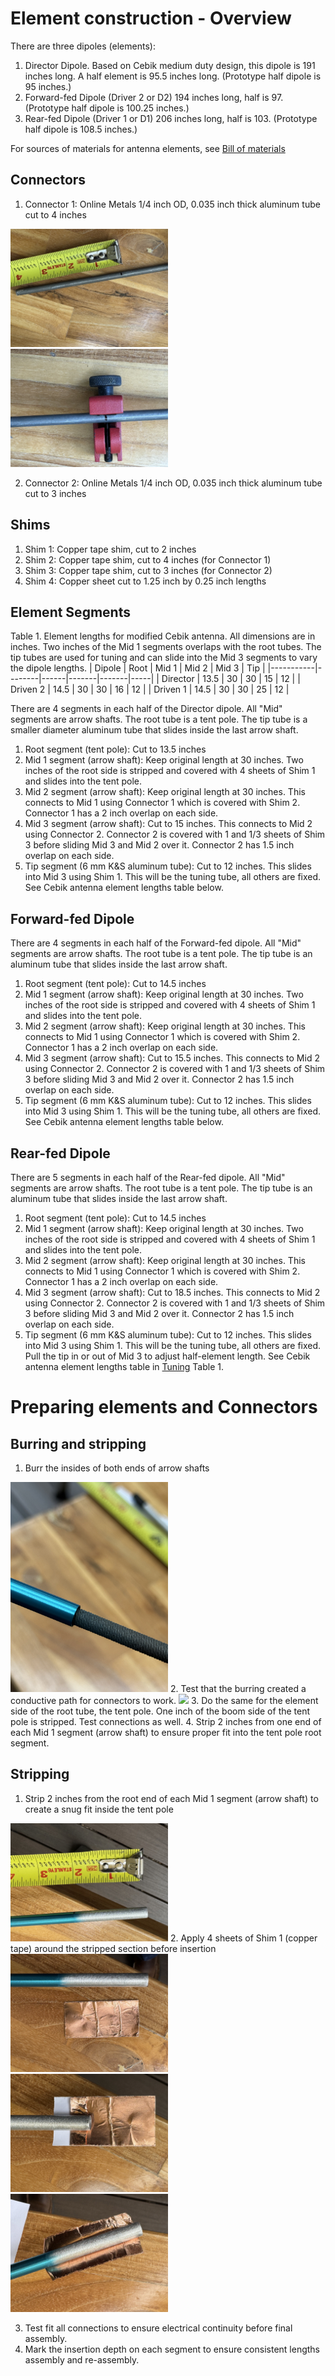 # Element construction - Overview

There are three dipoles (elements):
1. Director Dipole. Based on Cebik medium duty design, this dipole is 191 inches long. A half element is 95.5 inches long. (Prototype half dipole is 95 inches.)
2. Forward-fed Dipole (Driver 2 or D2) 194 inches long, half is 97. (Prototype half dipole is 100.25 inches.)
3. Rear-fed Dipole (Driver 1 or D1) 206 inches long, half is 103. (Prototype half dipole is 108.5 inches.)

For sources of materials for antenna elements, see [Bill of materials](Bill-of-materials.md)

## Connectors
1. Connector 1: Online Metals 1/4 inch OD, 0.035 inch thick aluminum tube cut to 4 inches
<img src='images/elements/element-connector1-cut.jpeg' width='50%'> 
<img src='images/elements/element-connector1-cut-2.jpeg' width='50%'> 


2. Connector 2: Online Metals 1/4 inch OD, 0.035 inch thick aluminum tube cut to 3 inches

## Shims

1. Shim 1: Copper tape shim, cut to 2 inches
2. Shim 2: Copper tape shim, cut to 4 inches (for Connector 1)
3. Shim 3: Copper tape shim, cut to 3 inches (for Connector 2)
4. Shim 4: Copper sheet cut to 1.25 inch by 0.25 inch lengths
 
## Element Segments

Table 1. Element lengths for modified Cebik antenna. All dimensions are in inches. Two inches of the Mid 1 segments overlaps with the root tubes. The tip tubes are used for tuning and can slide into the Mid 3 segments to vary the dipole lengths. 
| Dipole	| Root	| Mid 1	| Mid 2	| Mid 3	| Tip |
|-----------|--------|------|-------|-------|-----|
| Director	| 13.5	 | 30	| 30	| 15	| 12  |
| Driven 2	| 14.5	 | 30	| 30	| 16	| 12  |
| Driven 1	| 14.5	 | 30	| 30	| 25	| 12  |

There are 4 segments in each half of the Director dipole. All "Mid" segments are arrow shafts. The root tube is a tent pole. The tip tube is a smaller diameter aluminum tube that slides inside the last arrow shaft.

1. Root segment (tent pole): Cut to 13.5 inches
2. Mid 1 segment (arrow shaft): Keep original length at 30 inches. Two inches of the root side is stripped and covered with 4 sheets of Shim 1 and slides into the tent pole.
3. Mid 2 segment (arrow shaft): Keep original length at 30 inches. This connects to Mid 1 using Connector 1 which is covered with Shim 2. Connector 1 has a 2 inch overlap on each side.   
4. Mid 3 segment (arrow shaft): Cut to 15 inches. This connects to Mid 2 using Connector 2. Connector 2 is covered with 1 and 1/3 sheets of Shim 3 before sliding Mid 3 and Mid 2 over it. Connector 2 has 1.5 inch overlap on each side. 
5. Tip segment (6 mm K&S aluminum tube): Cut to 12 inches. This slides into Mid 3 using Shim 1. This will be the tuning tube, all others are fixed. See Cebik antenna element lengths table below.

## Forward-fed Dipole

There are 4 segments in each half of the Forward-fed dipole. All "Mid" segments are arrow shafts. The root tube is a tent pole. The tip tube is an aluminum tube that slides inside the last arrow shaft.

1. Root segment (tent pole): Cut to 14.5 inches
2. Mid 1 segment (arrow shaft): Keep original length at 30 inches. Two inches of the root side is stripped and covered with 4 sheets of Shim 1 and slides into the tent pole.
3. Mid 2 segment (arrow shaft): Keep original length at 30 inches. This connects to Mid 1 using Connector 1 which is covered with Shim 2. Connector 1 has a 2 inch overlap on each side.   
4. Mid 3 segment (arrow shaft): Cut to 15.5 inches. This connects to Mid 2 using Connector 2. Connector 2 is covered with 1 and 1/3 sheets of Shim 3 before sliding Mid 3 and Mid 2 over it. Connector 2 has 1.5 inch overlap on each side. 
5. Tip segment (6 mm K&S aluminum tube): Cut to 12 inches. This slides into Mid 3 using Shim 1. This will be the tuning tube, all others are fixed. See Cebik antenna element lengths table below.

## Rear-fed Dipole

There are 5 segments in each half of the Rear-fed dipole. All "Mid" segments are arrow shafts. The root tube is a tent pole. The tip tube is an aluminum tube that slides inside the last arrow shaft.

1. Root segment (tent pole): Cut to 14.5 inches
2. Mid 1 segment (arrow shaft): Keep original length at 30 inches. Two inches of the root side is stripped and covered with 4 sheets of Shim 1 and slides into the tent pole.
3. Mid 2 segment (arrow shaft): Keep original length at 30 inches. This connects to Mid 1 using Connector 1 which is covered with Shim 2. Connector 1 has a 2 inch overlap on each side.   
4. Mid 3 segment (arrow shaft): Cut to 18.5 inches. This connects to Mid 2 using Connector 2. Connector 2 is covered with 1 and 1/3 sheets of Shim 3 before sliding Mid 3 and Mid 2 over it. Connector 2 has 1.5 inch overlap on each side. 
5. Tip segment (6 mm K&S aluminum tube): Cut to 12 inches. This slides into Mid 3 using Shim 1. This will be the tuning tube, all others are fixed. Pull the tip in or out of Mid 3 to adjust half-element length. See Cebik antenna element lengths table in [Tuning](Tuning.md) Table 1.

# Preparing elements and Connectors

## Burring and stripping

1. Burr the insides of both ends of arrow shafts  
<img src='images/elements/element-arrow-burr.jpeg' width='50%'> 
2. Test that the burring created a conductive path for connectors to work. 
<img src='images/elements/element-arrow-burr-test.jpeg' width='50%'> 
3. Do the same for the element side of the root tube, the tent pole. One inch of the boom side of the tent pole is stripped. Test connections as well. 
4. Strip 2 inches from one end of each Mid 1 segment (arrow shaft) to ensure proper fit into the tent pole root segment.

## Stripping

1. Strip 2 inches from the root end of each Mid 1 segment (arrow shaft) to create a snug fit inside the tent pole  
<img src='images/elements/element-arrow-root-shim-1.jpeg' width='50%'> 
2. Apply 4 sheets of Shim 1 (copper tape) around the stripped section before insertion
<img src='images/elements/element-arrow-root-shim-2.jpeg' width='50%'> 
<img src='images/elements/element-arrow-root-shim-3.jpeg' width='50%'> 
<img src='images/elements/element-arrow-root-shim-4.jpeg' width='50%'> 

3. Test fit all connections to ensure electrical continuity before final assembly.
4. Mark the insertion depth on each segment to ensure consistent lengths assembly and re-assembly.

